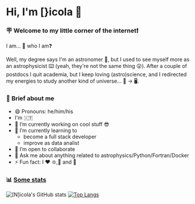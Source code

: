 # Hi, I'm [\}icola 👋

### 🪧 **Welcome to my little corner of the internet**❗

I am... :thinking: who I am:question:

Well, my degree says I'm an astronomer 🔭, but I used to see myself more as an astrophysicist ⌨️ (yeah, they're not the same thing :astonished:). 
After a couple of postdocs I quit academia, but I keep loving (astro)science, and I redirected my energies to study another kind of universe... 🌌 -> 🖥️. 


### 🤖 **Brief about me**
- 😄 Pronouns: he/him/his
- I'm 🇮🇹
- 🔭 I’m currently working on cool stuff 😎
- 🌱 I’m currently learning to
  - become a full stack developer
  - improve as data analist
- 👯 I’m open to collaborate
- 💬 Ask me about anything related to astrophysics/Python/Fortran/Docker
- ⚡ Fun fact: I ❤️ ♔,🎥 and 🚴

### 📊 **[Some stats](https://github.com/anuraghazra/github-readme-stats)**

![[N]icola's GitHub stats](https://github-readme-stats.vercel.app/api?username=GiacobboNicola&show_icons=true)
[![Top Langs](https://github-readme-stats.vercel.app/api/top-langs/?username=GiacobboNicola&layout=compact)](https://github.com/GiacobboNicola/github-readme-stats)
  



<!--
### 🤖 **My instance**
```Java
public class NiGia implement Person {
  private nationality = Italian;
  private job = true; 
 
}
```

### 🔗 **Connect with me**
<p align="left">
<a href="https://dev.to/gautamkrishnar" target="blank"><img align="center" src="https://cdn.jsdelivr.net/npm/simple-icons@3.0.1/icons/dev-dot-to.svg" alt="gautamkrishnar" height="30" width="40" /></a>
<a href="https://twitter.com/gautamkrishnar" target="blank"><img align="center" src="https://raw.githubusercontent.com/rahuldkjain/github-profile-readme-generator/master/src/images/icons/Social/twitter.svg" alt="gautamkrishnar" height="30" width="40" /></a>
<a href="https://linkedin.com/in/gautamkrishnar" target="blank"><img align="center" src="https://raw.githubusercontent.com/rahuldkjain/github-profile-readme-generator/master/src/images/icons/Social/linked-in-alt.svg" alt="gautamkrishnar" height="30" width="40" /></a>
<a href="https://stackoverflow.com/users/4214976" target="blank"><img align="center" src="https://raw.githubusercontent.com/rahuldkjain/github-profile-readme-generator/master/src/images/icons/Social/stack-overflow.svg" alt="4214976" height="30" width="40" /></a>
<a href="https://instagram.com/gautamkrishnar" target="blank"><img align="center" src="https://raw.githubusercontent.com/rahuldkjain/github-profile-readme-generator/master/src/images/icons/Social/instagram.svg" alt="gautamkrishnar" height="30" width="40" /></a>



**GiacobboNicola/GiacobboNicola** is a ✨ _special_ ✨ repository because its `README.md` (this file) appears on your GitHub profile.

Here are some ideas to get you started:

- 🔭 I’m currently working on ...
- 🌱 I’m currently learning ...
- 👯 I’m open to collaborate
- 🤔 I’m looking for help with ...
- 💬 Ask me about ...
- 📫 How to reach me: ...
- 😄 Pronouns: ...
- ⚡ Fun fact: ...
-->
